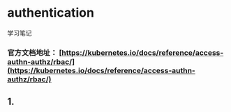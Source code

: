 # authentication

学习笔记

### 官方文档地址： [https://kubernetes.io/docs/reference/access-authn-authz/rbac/](https://kubernetes.io/docs/reference/access-authn-authz/rbac/)

## 1.

